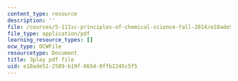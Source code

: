 ```yaml
---
content_type: resource
description: ''
file: /courses/5-111sc-principles-of-chemical-science-fall-2014/e18ade512589b19f86540ffb2245c5f5_Hc5ODj1Ml6c.pdf
file_type: application/pdf
learning_resource_types: []
ocw_type: OCWFile
resourcetype: Document
title: 3play pdf file
uid: e18ade51-2589-b19f-8654-0ffb2245c5f5
---
```


